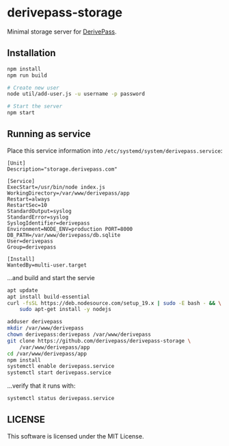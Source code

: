 # derivepass-storage

Minimal storage server for [DerivePass](https://derivepass.com/).

## Installation

```sh
npm install
npm run build

# Create new user
node util/add-user.js -u username -p password

# Start the server
npm start
```

## Running as service

Place this service information into `/etc/systemd/system/derivepass.service`:
```
[Unit]
Description="storage.derivepass.com"

[Service]
ExecStart=/usr/bin/node index.js
WorkingDirectory=/var/www/derivepass/app
Restart=always
RestartSec=10
StandardOutput=syslog
StandardError=syslog
SyslogIdentifier=derivepass
Environment=NODE_ENV=production PORT=8000 DB_PATH=/var/www/derivepass/db.sqlite
User=derivepass
Group=derivepass

[Install]
WantedBy=multi-user.target
```

...and build and start the servie
```sh
apt update
apt install build-essential
curl -fsSL https://deb.nodesource.com/setup_19.x | sudo -E bash - && \
    sudo apt-get install -y nodejs

adduser derivepass
mkdir /var/www/derivepass
chown derivepass:derivepass /var/www/derivepass
git clone https://github.com/derivepass/derivepass-storage \
    /var/www/derivepass/app
cd /var/www/derivepass/app
npm install
systemctl enable derivepass.service
systemctl start derivepass.service
```

...verify that it runs with:
```sh
systemctl status derivepass.service
```

## LICENSE

This software is licensed under the MIT License.
